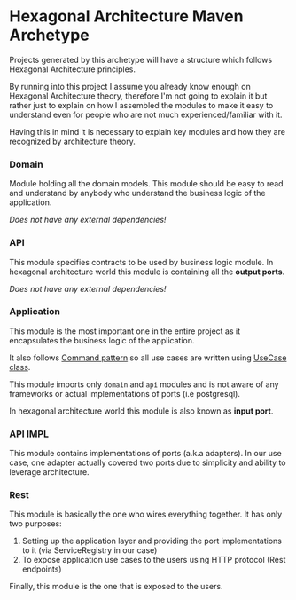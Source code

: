 # Hexagonal Architecture Maven Archetype

Projects generated by this archetype will have a structure which follows Hexagonal Architecture principles.

By running into this project I assume you already know enough on Hexagonal Architecture theory, therefore I'm not going to explain it
but rather just to explain on how I assembled the modules to make it easy to understand even for people who are not much experienced/familiar with it.

Having this in mind it is necessary to explain key modules and how they are recognized by architecture theory.


### Domain

Module holding all the domain models. This module should be easy to read and understand by anybody who understand
the business logic of the application.

*Does not have any external dependencies!*

### API

This module specifies contracts to be used by business logic module.
In hexagonal architecture world this module is containing all the **output ports**.

*Does not have any external dependencies!*

### Application

This module is the most important one in the entire project as it encapsulates the business logic of the application.

It also follows [Command pattern](https://en.wikipedia.org/wiki/Command_pattern) so all use cases are written using [UseCase class](core/application/src/main/java/com/vzornic/flowrspot/application/UseCase.java).

This module imports only `domain` and `api` modules and is not aware of any frameworks or actual implementations of ports (i.e postgresql).

In hexagonal architecture world this module is also known as **input port**.

### API IMPL

This module contains implementations of ports (a.k.a adapters). In our use case, one adapter actually covered two ports due to
simplicity and ability to leverage architecture.

### Rest

This module is basically the one who wires everything together. It has only two purposes:

1. Setting up the application layer and providing the port implementations to it (via ServiceRegistry in our case)
2. To expose application use cases to the users using HTTP protocol (Rest endpoints)

Finally, this module is the one that is exposed to the users.